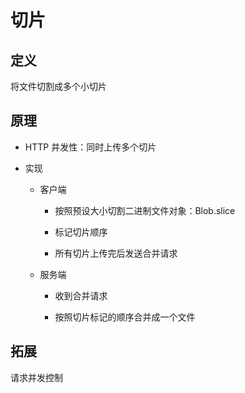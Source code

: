 # 切片

## 定义

将文件切割成多个小切片

## 原理

- HTTP 并发性：同时上传多个切片

- 实现

   - 客户端

      - 按照预设大小切割二进制文件对象：Blob.slice

      - 标记切片顺序

      - 所有切片上传完后发送合并请求

   - 服务端

      - 收到合并请求

      - 按照切片标记的顺序合并成一个文件

## 拓展

请求并发控制


